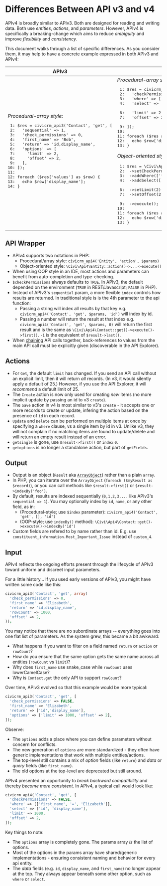 # Differences Between API v3 and v4

APIv4 is broadly similar to APIv3. Both are designed for reading and writing data.
Both use *entities*, *actions*, and *parameters*. However, APIv4 is specifically a
breaking-change which aims to reduce *ambiguity* and improve *flexibility* and *consistency*.

This document walks through a list of specific differences.  As you consider
them, it may help to have a concrete example expressed in both APIv3 and APIv4:

<!-- Would be nice if Markdown made it easier to do side-by-side comparison... -->
<table>
  <thead>
    <tr>
      <th>APIv3</th>
      <th>APIv4</th>
    </tr>
  </thead>
  <tbody>
    <tr>
<td>
  <em>Procedural-array style:</em><br/>
  <div class="codehilite"><pre>
 1: $res = civicrm_api3('Contact', 'get', [
 2:   'sequential' => 1,
 3:   'check_permissions' => 0,
 4:   'first_name' => 'Bob',
 5:   'return' => 'id,display_name',
 6:   'options' => [
 7:     'limit' => 2,
 8:     'offset' => 2,
 9:   ],
10: ]);
11:
12: foreach ($res['values'] as $row) {
13:   echo $row['display_name'];
14: }
</pre></div>
</td>
<td>
  <em>Procedural-array style:</em><br/>
  <div class="codehilite"><pre>
 1: $res = civicrm_api4('Contact', 'get', [
 2:   'checkPermissions' => FALSE,
 3:   'where' => [['first_name', '=', 'Bob']],
 4:   'select' => ['id', 'display_name'],
&nbsp;
 6:   'limit' => 2,
 7:   'offset' => 2,
&nbsp;
 9: ]);
10:
11: foreach ($res as $row) {
12:   echo $row['display_name'];
13: }
</pre></div>

  <em>Object-oriented style:</em><br/>
  <div class="codehilite"><pre>
 1: $res = \Civi\Api4\Contact::get()
 2:  ->setCheckPermissions(FALSE)
 3:  ->addWhere(['first_name', '=', 'Bob'])
 4:  ->addSelect(['id', 'display_name'])
&nbsp;
 6:  ->setLimit(2)
 7:  ->setOffset(2)
&nbsp;
 9:  ->execute();
10:
11: foreach ($res as $row) {
12:   echo $row['display_name'];
13: }
</pre></div>
</td>
    </tr>
  </tbody>
</table>


## API Wrapper

* APIv4 supports two notations in PHP:
    * Procedural/array style: `civicrm_api4('Entity', 'action', $params)`
    * Object-oriented style: `\Civi\Api4\Entity::action()->...->execute()`
* When using OOP style in an IDE, most actions and parameters can benefit from auto-completion and type-checking.
* `$checkPermissions` always defaults to `TRUE`. In APIv3, the default depended on the environment (`TRUE` in REST/Javascript; `FALSE` in PHP).
* Instead of APIv3's `sequential` param, a more flexible `index` controls how results are returned. In traditional style is is the 4th parameter to the api function:
    * Passing a string will index all results by that key e.g. `civicrm_api4('Contact', 'get', $params, 'id')` will index by id.
    * Passing a number will return the result at that index e.g. `civicrm_api4('Contact', 'get', $params, 0)` will return the first result and is the same as `\Civi\Api4\Contact::get()->execute()->first()`. `-1` is the equivalent of `$result->last()`.
* When [chaining](/api/v4/chaining.md) API calls together, back-references to values from the main API call must be explicitly given (discoverable in the API Explorer).

## Actions 
* For `Get`, the default `limit` has changed. If you send an API call without an explicit limit, then it will return *all* records. (In v3, it would silently apply a default of 25.) However, if you use the API Explorer, it will *recommend* a default limit of 25.
* The `Create` action is now only used for creating *new* items (no more implicit update by passing an id to v3 `create`).
* The `Save` action in v4 is most similar to v3's `create` - it accepts one or more records to create or update, infering the action based on the presence of `id` in each record.
* `Update` and `Delete` can be performed on multiple items at once by specifying a `where` clause, vs a single item by id in v3.
  Unlike v3, they will not complain if no matching items are found to update/delete and will return an empty result instead of an error.
* `getsingle` is gone, use `$result->first()` or `index` `0`.
* `getoptions` is no longer a standalone action, but part of `getFields`.

## Output  
* Output is an object (`Result` aka [`ArrayObject`](https://www.php.net/manual/en/class.arrayobject.php)) rather than a plain `array`.
* In PHP, you can iterate over the `ArrayObject` (`foreach ($myResult as $record)`), or you can call methods like `$result->first()` or `$result->indexBy('foo')`.
* By default, results are indexed sequentially (`0,1,2,3,...` like APIv3's `sequential => 1`). You may optionally index by `id`, `name`, or any other field, as in:
    * (Procedural-style; use `$index` parameter): `civicrm_api4('Contact', 'get', [], 'id')`
    * (OOP-style; use `indexBy()` method): `\Civi\Api4\Contact::get()->execute()->indexBy('id')`
* Custom fields are refered to by name rather than id. E.g. use `constituent_information.Most_Important_Issue` instead of `custom_4`.

## Input
APIv4 reflects the ongoing efforts present through the lifecycle of APIv3 toward uniform and discreet input parameters.

For a little history... If you used early versions of APIv3, you might have written some code like this:

```php
civicrm_api3('Contact', 'get', array(
  'check_permissions' => 0,
  'first_name' => 'Elizabeth',
  'return' => 'id,display_name',
  'rowCount' => 1000,
  'offset' => 2,
));
```

You may notice that there are no subordinate arrays -- everything goes into one flat list of parameters.
As the system grew, this became a bit awkward:

* What happens if you want to filter on a field named `return` or `action` or `rowCount`?
* How do you ensure that the same option gets the same name across all entities (`rowCount` vs `limit`)?
* Why does `first_name` use snake_case while `rowCount` uses lowerCamelCase?
* Why is `Contact.get` the only API to support `rowCount`?

Over time, APIv3 evolved so that this example would be more typical:

```php
civicrm_api3('Contact', 'get', [
  'check_permissions' => FALSE,
  'first_name' => 'Elizabeth',
  'return' => ['id','display_name'],
  'options' => ['limit' => 1000, 'offset' => 2],
]);
```

Observe:

* The `options` adds a place where you can define parameters without concern for conflicts.
* The new generation of `options` are more standardized - they often have generic implementations that work with multiple entities/actions.
* The top-level still contains a mix of *option* fields (like `return`) and *data* or *query* fields (like `first_name`).
* The old options at the top-level are deprecated but still around.

APIv4 presented an opportunity to *break backward compatibility* and thereby *become more consistent*. In APIv4, a typical call would look like:

```php
civicrm_api4('Contact', 'get', [
  'checkPermissions' => FALSE,
  'where' => [['first_name', '=', 'Elizabeth']],
  'select' => ['id', 'display_name'],
  'limit' => 1000,
  'offset' => 2,
]);
```

Key things to note:

* The `options` array is completely gone. The params array *is* the list of options.
* Most of the options in the params array have shared/generic implementations - ensuring consistent naming and behavior for every api entity.
* The *data* fields (e.g. `id`, `display_name`, and `first_name`) no longer appear at the top. They always appear beneath some other option, such as `where` or `select`.
